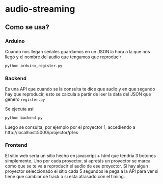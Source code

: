 # audio-streaming

## Como se usa?

### Arduino

Cuando nos llegan señales guardamos en un JSON la hora a la que nos llegó y el nombre del audio que tengamos que reproducir

```bash
python arduino_register.py
```

### Backend

Es una API que cuando se la consulta te dice que audio y en que segundo hay que reproducir, esto se calcula a partir de leer la data del JSON que genero `register.py`

Se ejecuta asi

```bash
python backend.py
```

Luego se consulta, por ejemplo por el proyector 1, accediendo a http://localhost:5000/projector/p1es

### Frontend

El sitio web seria un sitio hecho en javascript + html que tendria 3 botones simplemente. Uno por cada proyector, si apretás un proyector se marca como que se te va a reproducir el audio de ese proyector. Si hay algun proyector seleccionado el sitio cada 5 segundos le pega a la API para ver si tiene que cambiar de track o si esta atrasado con el timing.